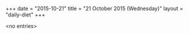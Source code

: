 +++
date = "2015-10-21"
title = "21 October 2015 (Wednesday)"
layout = "daily-diet"
+++

\<no entries\>